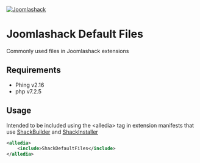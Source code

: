 [![Joomlashack](https://www.joomlashack.com/images/logo_circle_small.png)](https://www.joomlashack.com)

Joomlashack Default Files
=========================

Commonly used files in Joomlashack extensions

## Requirements
* Phing v2.16
* php v7.2.5

## Usage
Intended to be included using the &lt;alledia&gt; tag in
extension manifests that use
[ShackBuilder](https://github.com/joomlashack/ShackBuilder) and
[ShackInstaller](https://github.com/joomlashack/ShackInstaller)

```xml
<alledia>
    <include>ShackDefaultFiles</include>
</alledia>
```
